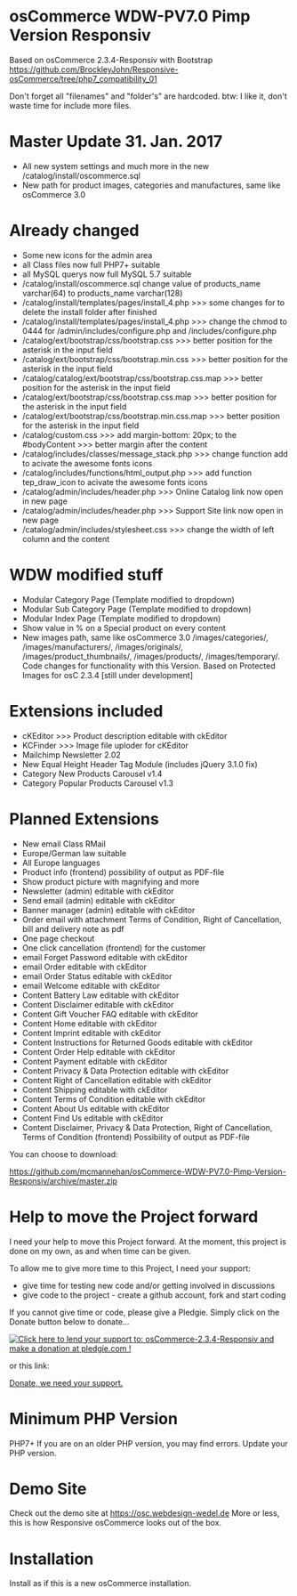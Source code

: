 osCommerce WDW-PV7.0 Pimp Version Responsiv
===========================================
Based on osCommerce 2.3.4-Responsiv with Bootstrap
https://github.com/BrockleyJohn/Responsive-osCommerce/tree/php7_compatibility_01

Don't forget all "filenames" and "folder's" are hardcoded.
btw: I like it, don't waste time for include more files.

Master Update 31. Jan. 2017
===========================
- All new system settings and much more in the new /catalog/install/oscommerce.sql
- New path for product images, categories and manufactures, same like osCommerce 3.0
  
Already changed
===============
- Some new icons for the admin area
- all Class files now full PHP7+ suitable
- all MySQL querys now full MySQL 5.7 suitable
- /catalog/install/oscommerce.sql change value of products_name varchar(64) to products_name varchar(128)
- /catalog/install/templates/pages/install_4.php >>> some changes for to delete the install folder after finished
- /catalog/install/templates/pages/install_4.php >>> change the chmod to 0444 for /admin/includes/configure.php and /includes/configure.php
- /catalog/ext/bootstrap/css/bootstrap.css >>> better position for the asterisk in the input field
- /catalog/ext/bootstrap/css/bootstrap.min.css >>> better position for the asterisk in the input field
- /catalog/catalog/ext/bootstrap/css/bootstrap.css.map >>> better position for the asterisk in the input field
- /catalog/ext/bootstrap/css/bootstrap.css.map >>> better position for the asterisk in the input field
- /catalog/ext/bootstrap/css/bootstrap.min.css.map >>> better position for the asterisk in the input field
- /catalog/custom.css >>> add margin-bottom: 20px; to the #bodyContent >>> better margin after the content
- /catalog/includes/classes/message_stack.php >>> change function add to acivate the awesome fonts icons
- /catalog/includes/functions/html_output.php >>> add function tep_draw_icon to acivate the awesome fonts icons
- /catalog/admin/includes/header.php >>> Online Catalog link now open in new page 
- /catalog/admin/includes/header.php >>> Support Site link now open in new page
- /catalog/admin/includes/stylesheet.css >>> change the width of left column and the content

WDW modified stuff
===================
- Modular Category Page (Template modified to dropdown)
- Modular Sub Category Page (Template modified to dropdown)
- Modular Index Page (Template modified to dropdown)
- Show value in % on a Special product on every content<br />
- New images path, same like osCommerce 3.0 /images/categories/, /images/manufacturers/, /images/originals/, /images/product_thumbnails/, /images/products/, /images/temporary/. Code changes for functionality with this Version. Based on Protected Images for osC 2.3.4 [still under development]

Extensions included
===================
- cKEditor >>> Product description editable with ckEditor
- KCFinder >>> Image file uploder for cKEditor
- Mailchimp Newsletter 2.02
- New Equal Height Header Tag Module (includes jQuery 3.1.0 fix)
- Category New Products Carousel v1.4
- Category Popular Products Carousel v1.3

Planned Extensions
===================
- New email Class RMail
- Europe/German law suitable
- All Europe languages
- Product info (frontend) possibility of output as PDF-file
- Show product picture with magnifying and more
- Newsletter (admin) editable with ckEditor
- Send email (admin) editable with ckEditor
- Banner manager (admin) editable with ckEditor
- Order email with attachment Terms of Condition, Right of Cancellation, bill and delivery note as pdf
- One page checkout
- One click cancellation (frontend) for the customer
- email Forget Password editable with ckEditor 			 
- email Order editable with ckEditor
- email Order Status editable with ckEditor
- email Welcome editable with ckEditor
- Content Battery Law editable with ckEditor
- Content Disclaimer editable with ckEditor
- Content Gift Voucher FAQ editable with ckEditor
- Content Home editable with ckEditor
- Content Imprint editable with ckEditor
- Content Instructions for Returned Goods editable with ckEditor
- Content Order Help editable with ckEditor
- Content Payment editable with ckEditor
- Content Privacy & Data Protection editable with ckEditor
- Content Right of Cancellation editable with ckEditor
- Content Shipping editable with ckEditor
- Content Terms of Condition editable with ckEditor
- Content About Us editable with ckEditor
- Content Find Us editable with ckEditor
- Content Disclaimer, Privacy & Data Protection, Right of Cancellation, Terms of Condition (frontend) Possibility of output as PDF-file

You can choose to download:

https://github.com/mcmannehan/osCommerce-WDW-PV7.0-Pimp-Version-Responsiv/archive/master.zip


Help to move the Project forward
================================
I need your help to move this Project forward. At the moment, this project is done on my own, as and when time can be given.  

To allow me to give more time to this Project, I need your support:

- give time for testing new code and/or getting involved in discussions
- give code to the project - create a github account, fork and start coding

If you cannot give time or code, please give a Pledgie.  Simply click on the Donate button below to donate...

<a target="_blank" href='https://pledgie.com/campaigns/33267'><img alt='Click here to lend your support to: osCommerce-2.3.4-Responsiv and make a donation at pledgie.com !' src='https://pledgie.com/campaigns/33267.png?skin_name=chrome' border='0' ></a>

or this link:

<a target="_blank" href='https://www.paypal.com/cgi-bin/webscr?cmd=_s-xclick&hosted_button_id=FLUDFVAR3BL4U'>Donate, we need your support.</a>

Minimum PHP Version
===================
PHP7+ If you are on an older PHP version, you may find errors.  Update your PHP version.

Demo Site
=========
Check out the demo site at https://osc.webdesign-wedel.de
More or less, this is how Responsive osCommerce looks out of the box.

Installation
============
Install as if this is a new osCommerce installation.
